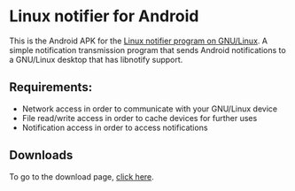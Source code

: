 # Linux notifier for Android
This is the Android APK for the [Linux notifier program on GNU/Linux](https://github.com/MihaiBojescu/Linux-notifier). A simple notification transmission program that sends Android notifications to a GNU/Linux desktop that has libnotify support.

## Requirements:
* Network access in order to communicate with your GNU/Linux device
* File read/write access in order to cache devices for further uses
* Notification access in order to access notifications

## Downloads
To go to the download page, [click here](https://github.com/MihaiBojescu/Linux-notifier-Android/releases).
